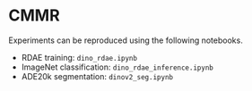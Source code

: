 # CMMR

Experiments can be reproduced using the following notebooks.

* RDAE training: `dino_rdae.ipynb`
* ImageNet classification: `dino_rdae_inference.ipynb`
* ADE20k segmentation: `dinov2_seg.ipynb`
